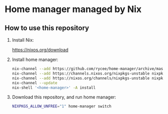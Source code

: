 # Home manager managed by Nix

## How to use this repository

1. Install Nix:

   https://nixos.org/download

2. Install home manager:

   ```bash
   nix-channel --add https://github.com/rycee/home-manager/archive/master.tar.gz home-manager
   nix-channel --add https://channels.nixos.org/nixpkgs-unstable nixpkgs
   nix-channel --add https://nixos.org/channels/nixpkgs-unstable nixpkgs-unstable
   nix-channel --update
   nix-shell '<home-manager>' -A install
   ```

3. Download this repository, and run home manager:
   ```bash
   NIXPKGS_ALLOW_UNFREE="1" home-manager switch
   ```
